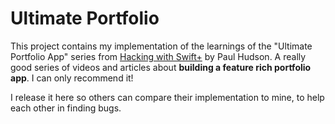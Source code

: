 #  Ultimate Portfolio

This project contains my implementation of the learnings of the "Ultimate Portfolio App" series from [Hacking with Swift+](https://www.hackingwithswift.com/plus/) by Paul Hudson. A really good series of videos and articles about **building a feature rich portfolio app**. I can only recommend it!


I release it here so others can compare their implementation to mine, to help each other in finding bugs.
